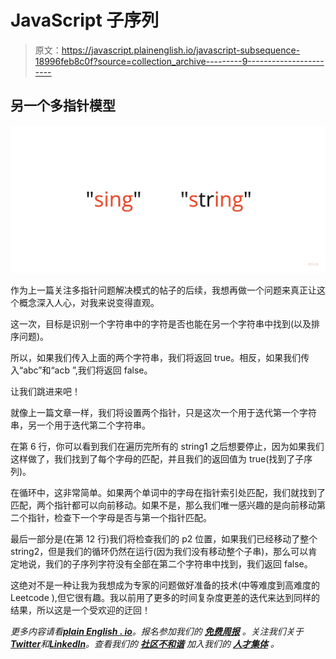 # JavaScript 子序列

> 原文：<https://javascript.plainenglish.io/javascript-subsequence-18996feb8c0f?source=collection_archive---------9----------------------->

## 另一个多指针模型

![](img/beac1d9d0a377374b789b8adb95981d7.png)

作为上一篇关注多指针问题解决模式的帖子的后续，我想再做一个问题来真正让这个概念深入人心，对我来说变得直观。

这一次，目标是识别一个字符串中的字符是否也能在另一个字符串中找到(以及排序问题)。

所以，如果我们传入上面的两个字符串，我们将返回 true。相反，如果我们传入“abc”和“acb ”,我们将返回 false。

让我们跳进来吧！

就像上一篇文章一样，我们将设置两个指针，只是这次一个用于迭代第一个字符串，另一个用于迭代第二个字符串。

在第 6 行，你可以看到我们在遍历完所有的 string1 之后想要停止，因为如果我们这样做了，我们找到了每个字母的匹配，并且我们的返回值为 true(找到了子序列)。

在循环中，这非常简单。如果两个单词中的字母在指针索引处匹配，我们就找到了匹配，两个指针都可以向前移动。如果不是，那么我们唯一感兴趣的是向前移动第二个指针，检查下一个字母是否与第一个指针匹配。

最后一部分是(在第 12 行)我们将检查我们的 p2 位置，如果我们已经移动了整个 string2，但是我们的循环仍然在运行(因为我们没有移动整个子串)，那么可以肯定地说，我们的子序列字符没有全部在第二个字符串中找到，我们返回 false。

这绝对不是一种让我为我想成为专家的问题做好准备的技术(中等难度到高难度的 Leetcode ),但它很有趣。我以前用了更多的时间复杂度更差的迭代来达到同样的结果，所以这是一个受欢迎的迂回！

*更多内容请看*[***plain English . io***](https://plainenglish.io/)*。报名参加我们的* [***免费周报***](http://newsletter.plainenglish.io/) *。关注我们关于*[***Twitter***](https://twitter.com/inPlainEngHQ)*和*[***LinkedIn***](https://www.linkedin.com/company/inplainenglish/)*。查看我们的* [***社区不和谐***](https://discord.gg/GtDtUAvyhW) *加入我们的* [***人才集体***](https://inplainenglish.pallet.com/talent/welcome) *。*